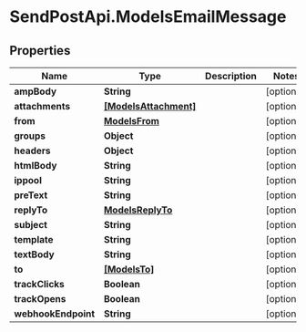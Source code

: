 # SendPostApi.ModelsEmailMessage

## Properties
Name | Type | Description | Notes
------------ | ------------- | ------------- | -------------
**ampBody** | **String** |  | [optional] 
**attachments** | [**[ModelsAttachment]**](ModelsAttachment.md) |  | [optional] 
**from** | [**ModelsFrom**](ModelsFrom.md) |  | [optional] 
**groups** | **Object** |  | [optional] 
**headers** | **Object** |  | [optional] 
**htmlBody** | **String** |  | [optional] 
**ippool** | **String** |  | [optional] 
**preText** | **String** |  | [optional] 
**replyTo** | [**ModelsReplyTo**](ModelsReplyTo.md) |  | [optional] 
**subject** | **String** |  | [optional] 
**template** | **String** |  | [optional] 
**textBody** | **String** |  | [optional] 
**to** | [**[ModelsTo]**](ModelsTo.md) |  | [optional] 
**trackClicks** | **Boolean** |  | [optional] 
**trackOpens** | **Boolean** |  | [optional] 
**webhookEndpoint** | **String** |  | [optional] 


